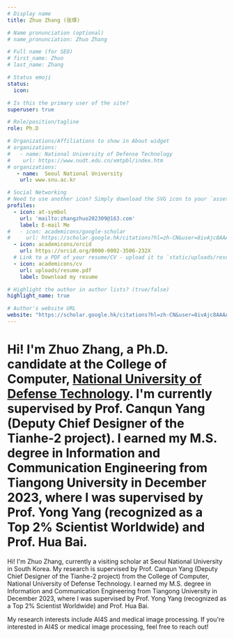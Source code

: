 ```yaml
---
# Display name
title: Zhuo Zhang (张琢)

# Name pronunciation (optional)
# name_pronunciation: Zhuo Zhang

# Full name (for SEO)
# first_name: Zhuo
# last_name: Zhang

# Status emoji
status:
  icon: 

# Is this the primary user of the site?
superuser: true

# Role/position/tagline
role: Ph.D

# Organizations/Affiliations to show in About widget
# organizations:
#   - name: National University of Defense Technology
#    url: https://www.nudt.edu.cn/xmtpbl/index.htm
# organizations:
   - name:  Seoul National University
    url: www.snu.ac.kr

# Social Networking
# Need to use another icon? Simply download the SVG icon to your `assets/media/icons/` folder.
profiles:
  - icon: at-symbol
    url: 'mailto:zhangzhuo202309@163.com'
    label: E-mail Me
#   - icon: academicons/google-scholar
#     url: https://scholar.google.hk/citations?hl=zh-CN&user=8ivAjc8AAAAJ
  - icon: academicons/orcid
    url: https://orcid.org/0000-0002-3506-232X
  # Link to a PDF of your resume/CV - upload it to `static/uploads/resume.pdf`
  - icon: academicons/cv
    url: uploads/resume.pdf
    label: Download my resume

# Highlight the author in author lists? (true/false)
highlight_name: true

# Author's website URL
website: "https://scholar.google.hk/citations?hl=zh-CN&user=8ivAjc8AAAAJ"
---
```

# Hi! I'm Zhuo Zhang, a Ph.D. candidate at the College of Computer, [National University of Defense Technology](https://www.nudt.edu.cn/xmtpbl/index.htm). I'm currently supervised by Prof. Canqun Yang (Deputy Chief Designer of the Tianhe-2 project). I earned my M.S. degree in Information and Communication Engineering from Tiangong University in December 2023, where I was supervised by Prof. Yong Yang (recognized as a Top 2% Scientist Worldwide) and Prof. Hua Bai.
Hi! I'm Zhuo Zhang, currently a visiting scholar at Seoul National University in South Korea. My research is supervised by Prof. Canqun Yang (Deputy Chief Designer of the Tianhe-2 project) from the College of Computer, National University of Defense Technology. I earned my M.S. degree in Information and Communication Engineering from Tiangong University in December 2023, where I was supervised by Prof. Yong Yang (recognized as a Top 2% Scientist Worldwide) and Prof. Hua Bai.

My research interests include AI4S and medical image processing. If you're interested in AI4S or medical image processing, feel free to reach out!
